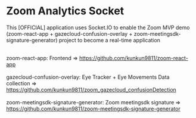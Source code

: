 # Zoom Analytics Socket

This [OFFICIAL] application uses Socket.IO to enable the Zoom MVP demo (zoom-react-app + gazecloud-confusion-overlay + zoom-meetingsdk-signature-generator) project to become a real-time application<br><br>

zoom-react-app: Frontend => https://github.com/kunkun9811/zoom-react-app<br><br>
gazecloud-confusion-overlay: Eye Tracker + Eye Movements Data collection => https://github.com/kunkun9811/zoom_gazecloud_confusionDetection<br><br>
zoom-meetingsdk-signature-generator: Zoom meetingsdk signature => https://github.com/kunkun9811/zoom-meetingsdk-signature-generator<br><br>
